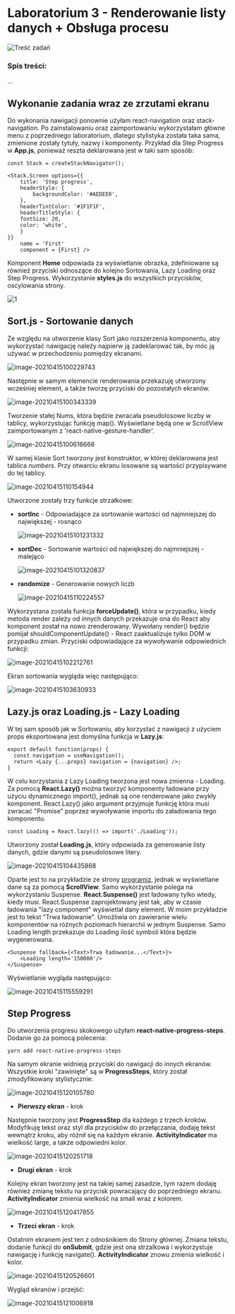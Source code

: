 # Laboratorium 3 - Renderowanie listy danych + Obsługa procesu

![Treść zadań](https://i.imgur.com/oCFsHdj.png)

### Spis treści:

...

## Wykonanie zadania wraz ze zrzutami ekranu

Do wykonania nawigacji ponownie użyłam react-navigation oraz stack-navigation. Po zainstalowaniu oraz zaimportowaniu wykorzystałam główne menu z poprzedniego laboratorium, dlatego stylistyka została taka sama, zmienione zostały tytuły, nazwy i komponenty. Przykład dla Step Progress  w **App.js**, ponieważ reszta deklarowana jest w taki sam sposób:

```
const Stack = createStackNavigator();

<Stack.Screen options={{
    title: 'Step progress',
    headerStyle: {
    	backgroundColor: '#AEDEE0',
    },
	headerTintColor: '#1F1F1F',
	headerTitleStyle: {
	fontSize: 20,
	color: 'white',
	}
}} 
	name = 'First' 
	component = {First} />
```

Komponent **Home** odpowiada za wyświetlanie obrazka, zdefiniowane są również przyciski odnoszące do kolejno Sortowania, Lazy Loading oraz Step Progress. Wykorzystanie **styles.js** do wszystkich przycisków, oscylowania strony.

![1](https://raw.githubusercontent.com/jagodalewandowska/aplikacje-mobilne-lewandowska-185ic/master/Lab3/screenshots/1.png)

## Sort.js - Sortowanie danych

Ze względu na utworzenie klasy Sort jako rozszerzenia komponentu, aby wykorzystać nawigację należy najpierw ją zadeklarować tak, by móc ją używać w przechodzeniu pomiędzy ekranami.

![image-20210415100229743](https://raw.githubusercontent.com/jagodalewandowska/aplikacje-mobilne-lewandowska-185ic/master/Lab3/screenshots/2.png)

Następnie w samym elemencie renderowania przekazuję utworzony wcześniej element, a także tworzę przyciski do pozostałych ekranów.

![image-20210415100343339](https://raw.githubusercontent.com/jagodalewandowska/aplikacje-mobilne-lewandowska-185ic/master/Lab3/screenshots/3.png)

Tworzenie stałej Nums, która będzie zwracała pseudolosowe liczby w tablicy, wykorzystując funkcję map(). Wyświetlane będą one w ScrollView zaimportowanym z 'react-native-gesture-handler'.

![image-20210415100616666](https://raw.githubusercontent.com/jagodalewandowska/aplikacje-mobilne-lewandowska-185ic/master/Lab3/screenshots/4.png)

W samej klasie Sort tworzony jest konstruktor, w której deklarowana jest tablica *numbers*. Przy otwarciu ekranu losowane są wartości przypisywane do tej tablicy.

![image-20210415110154944](https://raw.githubusercontent.com/jagodalewandowska/aplikacje-mobilne-lewandowska-185ic/master/Lab3/screenshots/5.png)

Utworzone zostały trzy funkcje strzałkowe:

- **sortInc** - Odpowiadające za sortowanie wartości od najmniejszej do największej - rosnąco

  ![image-20210415101231332](https://raw.githubusercontent.com/jagodalewandowska/aplikacje-mobilne-lewandowska-185ic/master/Lab3/screenshots/6.png)

- **sortDec** - Sortowanie wartości od największej do najmniejszej - malejąco

  ![image-20210415101320837](https://raw.githubusercontent.com/jagodalewandowska/aplikacje-mobilne-lewandowska-185ic/master/Lab3/screenshots/7.png)

- **randomize** - Generowanie nowych liczb

  ![image-20210415110224557](https://raw.githubusercontent.com/jagodalewandowska/aplikacje-mobilne-lewandowska-185ic/master/Lab3/screenshots/8.png)

Wykorzystana została funkcja **forceUpdate()**, która w przypadku, kiedy metoda render zależy od innych danych przekazuje ona do React aby komponent został na nowo zrenderowany. Wywołany render() będzie pomijał shouldComponentUpdate() -  React zaaktualizuje tylko DOM w przypadku zmian. Przyciski odpowiadające za wywoływanie odpowiednich funkcji:

![image-20210415102212761](https://raw.githubusercontent.com/jagodalewandowska/aplikacje-mobilne-lewandowska-185ic/master/Lab3/screenshots/9.png)

Ekran sortowania wygląda więc następująco:

![image-20210415103630933](https://raw.githubusercontent.com/jagodalewandowska/aplikacje-mobilne-lewandowska-185ic/master/Lab3/screenshots/10.png)

## Lazy.js oraz Loading.js - Lazy Loading

W tej sam sposób jak w Sortowaniu, aby korzystać z nawigacji z użyciem props eksportowana jest domyślna funkcja w **Lazy.js**:

```
export default function(props) {
  const navigation = useNavigation();
  return <Lazy {...props} navigation = {navigation} />;
}
```

W celu korzystania z Lazy Loading tworzona jest nowa zmienna - Loading. Za pomocą **React.Lazy()** można tworzyć komponenty ładowane przy użyciu dynamicznego import(), jednak są one renderowane jako zwykły komponent. React.Lazy() jako argument przyjmuje funkcję która musi zwracać "Promise" poprzez wywoływanie importu do załadowania tego komponentu.

```
const Loading = React.lazy(() => import('./Loading'));
```

Utworzony został **Loading.js**, który odpowiada za generowanie listy danych, gdzie danymi są pseudolosowe litery.

![image-20210415104435868](https://raw.githubusercontent.com/jagodalewandowska/aplikacje-mobilne-lewandowska-185ic/master/Lab3/screenshots/11.png)

Oparte jest to na przykładzie ze strony [programiz](https://www.programiz.com/javascript/examples/generate-random-strings), jednak w wyświetlane dane są za pomocą **ScrollView**. Samo wykorzystanie polega na wykorzystaniu Suspense. **React.Suspense()** jest ładowany tylko wtedy, kiedy musi. React.Suspense zaprojektowany jest tak, aby w czasie ładowania "lazy component" wyświetlał dany element. W moim przykładzie jest to tekst "Trwa ładowanie". Umożliwia on zawieranie wielu komponentów na różnych poziomach hierarchii w jednym Suspense. Samo Loading length przekazuje do Loading ilość symboli która będzie wygenerowana.

```
<Suspense fallback={<Text>Trwa ładowanie...</Text>}>
	<Loading length='150000'/>
</Suspense>
```

Wyświetlanie wygląda następująco:

![image-20210415115559291](https://raw.githubusercontent.com/jagodalewandowska/aplikacje-mobilne-lewandowska-185ic/master/Lab3/screenshots/12.png)

## Step Progress

Do utworzenia progresu skokowego użyłam **react-native-progress-steps**. Dodanie go za pomocą polecenia:

```
yarn add react-native-progress-steps
```

Na samym ekranie widnieją przyciski do nawigacji do innych ekranów. Wszystkie kroki "zawinięte" są w **ProgressSteps**, który został zmodyfikowany stylistycznie:

![image-20210415120105780](https://raw.githubusercontent.com/jagodalewandowska/aplikacje-mobilne-lewandowska-185ic/master/Lab3/screenshots/13.png)

- **Pierwszy ekran** -  krok

Następnie tworzony jest **ProgressStep** dla każdego z trzech kroków. Modyfikuję tekst oraz styl dla przycisków do przełączania, dodaję tekst wewnątrz kroku, aby różnił się na każdym ekranie. **ActivityIndicator** ma wielkość large, a także odpowiedni kolor.

![image-20210415120251718](https://raw.githubusercontent.com/jagodalewandowska/aplikacje-mobilne-lewandowska-185ic/master/Lab3/screenshots/14.png)

- **Drugi ekran** - krok

Kolejny ekran tworzony jest na takiej samej zasadzie, tym razem dodaję również zmianę tekstu na przycisk powracający do poprzedniego ekranu. **ActivityIndicator** zmienia wielkość na small wraz z kolorem.

![image-20210415120417855](https://raw.githubusercontent.com/jagodalewandowska/aplikacje-mobilne-lewandowska-185ic/master/Lab3/screenshots/15.png)

- **Trzeci ekran** - krok

Ostatnim ekranem jest ten z odnośnikiem do Strony głównej.  Zmiana tekstu, dodanie funkcji do **onSubmit**, gdzie jest ona strzalkowa i wykorzystuje nawigację i funkcję navigate(). **ActivityIndicator** znowu zmienia wielkość i kolor.

![image-20210415120526601](https://raw.githubusercontent.com/jagodalewandowska/aplikacje-mobilne-lewandowska-185ic/master/Lab3/screenshots/16.png)

Wygląd ekranów i przejść:

![image-20210415121006918](https://raw.githubusercontent.com/jagodalewandowska/aplikacje-mobilne-lewandowska-185ic/master/Lab3/screenshots/17v2.png)